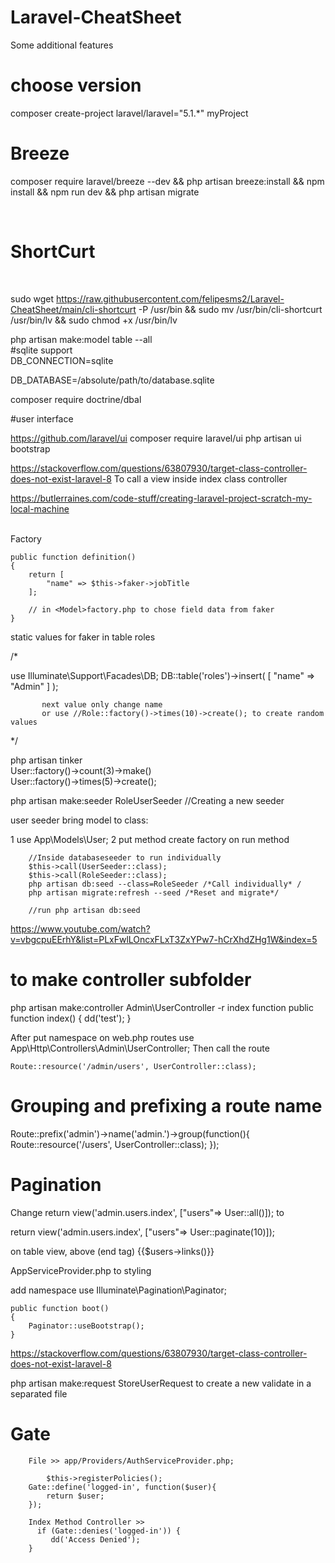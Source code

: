 # Laravel-CheatSheet
Some additional features
# choose version

composer create-project laravel/laravel="5.1.*" myProject

# Breeze
composer require laravel/breeze --dev && php artisan breeze:install  && npm install && npm run dev && php artisan migrate

<br>

# ShortCurt
<br>

sudo wget https://raw.githubusercontent.com/felipesms2/Laravel-CheatSheet/main/cli-shortcurt -P /usr/bin 
&& sudo mv /usr/bin/cli-shortcurt /usr/bin/lv
&& sudo chmod +x /usr/bin/lv

php artisan make:model table --all
<br>
#sqlite support
<br>
DB_CONNECTION=sqlite<br>

DB_DATABASE=/absolute/path/to/database.sqlite


composer require doctrine/dbal

#user interface

https://github.com/laravel/ui
composer require laravel/ui
php artisan ui bootstrap


https://stackoverflow.com/questions/63807930/target-class-controller-does-not-exist-laravel-8
To call a view inside index class controller

https://butlerraines.com/code-stuff/creating-laravel-project-scratch-my-local-machine

<br>
Factory

    public function definition()
    {
        return [
            "name" => $this->faker->jobTitle
        ];
        
        // in <Model>factory.php to chose field data from faker
    }
    
    


static values for faker in table roles 

/*

use Illuminate\Support\Facades\DB;
        DB::table('roles')->insert(
            [
                "name" =>  "Admin"
            ]
            );
           
           next value only change name
           or use //Role::factory()->times(10)->create(); to create random values

*/

php artisan tinker <br>
User::factory()->count(3)->make() <br>
User::factory()->times(5)->create(); <br>


php artisan make:seeder RoleUserSeeder //Creating a new seeder

user seeder bring model to class: <br>

 1 use App\Models\User;
 2 put method create factory on run method <br>
 
        //Inside databaseseeder to run individually
        $this->call(UserSeeder::class);
        $this->call(RoleSeeder::class);
        php artisan db:seed --class=RoleSeeder /*Call individually* / 
        php artisan migrate:refresh --seed /*Reset and migrate*/
   
        //run php artisan db:seed
        
 https://www.youtube.com/watch?v=vbgcpuEErhY&list=PLxFwlLOncxFLxT3ZxYPw7-hCrXhdZHg1W&index=5

# to make controller subfolder 

 php artisan make:controller Admin\\UserController -r
index function
     public function index()
    {
        dd('test');
    }

After put namespace on web.php routes 
    use App\Http\Controllers\Admin\UserController;
Then call the route

    Route::resource('/admin/users', UserController::class); 

# Grouping and prefixing a route name

Route::prefix('admin')->name('admin.')->group(function(){
    Route::resource('/users', UserController::class);
});

# Pagination 

Change return view('admin.users.index', ["users"=> User::all()]); to 

return view('admin.users.index', ["users"=> User::paginate(10)]);

on table view, above </table> (end tag)
{{$users->links()}}

AppServiceProvider.php to styling

add namespace 
    use Illuminate\Pagination\Paginator;

    public function boot()
    {
        Paginator::useBootstrap();
    }
https://stackoverflow.com/questions/63807930/target-class-controller-does-not-exist-laravel-8

php artisan make:request StoreUserRequest  to create a new validate in a separated file

# Gate
        File >> app/Providers/AuthServiceProvider.php;

            $this->registerPolicies();  
        Gate::define('logged-in', function($user){
            return $user;
        });

        Index Method Controller >> 
          if (Gate::denies('logged-in')) {
             dd('Access Denied');
        }




